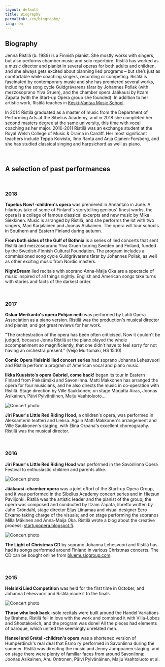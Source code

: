 ```yaml
---
layout: default
title: Biography
permalink: /en/biography/
lang: en
---
```


## Biography

Jenna Ristilä (b. 1989) is a Finnish pianist. She mostly works with singers, but also performs chamber music and solo repertoire. Ristilä has worked as a music director and pianist in several operas for both adults and children, and she always gets excited about planning lied programs – but she’s just as comfortable while coaching singers, recording or competing. Ristilä is fascinated by contemporary music and she has premiered several works, including the song cycle Guldgrävarens tårar by Johannes Pollak (with mezzosoprano Ylva Gruen), and the chamber opera Jääkausi by Itzam Zapata (with the Start-up Opera group she founded). In addition to her artistic work, Ristilä teaches in [Keski-Vantaa Music School](http://kevamo.com).

In 2014 Ristilä graduated as a master of music from the Department of Performing Arts at the Sibelius Academy, and in 2018 she completed her second masters degree at the same university, this time with vocal coaching as her major. 2010-2011 Ristilä was an exchange student at the Royal Welsh College of Music & Drama in Cardiff. Her most significant teachers include Teppo Koivisto, Ilmo Ranta and Anja Ojanen-Forsberg, and she has studied classical singing and harpsichord as well as piano.

<br/>

## A selection of past performances

<br/>

### 2018

__Topelus Now! -children's opera__ was premiered in Annantalo in June. A hilarious take of some of Finland's storytelling genious' finest works, the opera is a collage of famous classical excerpts and new music by Mika Siekkinen. Music is arranged by Ristilä, and she performs the lot with two singers, Mari Karjalainen and Joonas Asikainen. The opera will tour schools in Southern and Eastern Finland during autumn.

__From both sides of the Gulf of Bothnia__ is a series of lied concerts that sent Ristilä and mezzosoprano Ylva Gruen touring Sweden and Finland, funded by the Swedish-Finnish Cultural Foundation. The program includes a commissioned song cycle Guldgrävarens tårar by Johannes Pollak, as well as other exciting music from Nordic masters.

__NightDream__ lied recitals with soprano Anna-Maija Oka are a spectacle of music inspired of all things nightly. English and American songs take turns with stories and facts of the darkest order.

<br/>

### 2017

__Oskar Merikanto's opera Pohjan neiti__ was performed by Lahti Opera Association as a piano version. Ristilä was the production's musical director and pianist, and got great reviews for her work.

"The orchestration of the opera has been often criticised. Now it couldn't be judged, because Jenna Ristilä at the piano played the whole accompaniment so magnificiently, that one didn't have to feel sorry for not having an orchestra present." (Veijo Murtomäki, HS 15.10)

__Comic Opera Helsinki lied concert series__ had soprano Johanna Lehesvuori and Ristilä perform a program of American vocal and piano music.

__Ilkka Kuusisto's opera Gabriel, come back!__ began its tour in Eastern Finland from Pieksämäki and Savonlinna. Matti Makkonen has arranged the opera for four musicians, and he also directs the music in co-operation with Ristilä. Stage direction by Ville Saukkonen; on stage Marjatta Airas, Joonas Asikainen, Päivi Pylvänäinen, Maiju Vaahtoluoto...

![Concert photo](../../images/gabriel.jpg)

__Jiri Pauer's Little Red Riding Hood__, a children's opera, was performed in Aleksanterin teatteri and Lieksa. Again Matti Makkonen's arrangement and Ville Saukkonen's staging, with Elina Orpana's excellent choreography. Ristilä was the musical director.


<br/>

### 2016

__Jiri Pauer's Little Red Riding Hood__ was performed in the Savonlinna Opera Festival to enthusiastic children and parents alike.

![Concert photo](../../images/punahilkka.jpg)

__Jääkausi -chamber opera__ was a joint effort of the Start-up Opera Group, and it was performed in the Sibelius Academy concert series and in Hietsun Paviljonki. Ristilä was the artistic leader and the pianist of the group; the opera was composed and conducted by Itzam Zapata, libretto written by Juho Gröndahl, stage director Eljas Liinamaa and visual designer Eero Erkamo taking charge of the visuals; and on stage performing the sopranos Milla Mäkinen and Anna-Maija Oka. Ristilä wrote a blog about the creative process: [startupopera.blogspot.fi](http://startupopera.blogspot.fi).  


![Concert photo](../../images/jaakausi.jpg)

__The Light of Christmas CD__ by soprano Johanna Lehesvuori and Ristilä has had its songs performed around Finland in various Christmas concerts. The CD can be bought online from [bluemusicgroup.com](http://bluemusicgroup.com).

<br/>

### 2015

__Helsinki Lied Competition__ was held for the first time in October, and Johanna Lehesvuori and Ristilä made it to the finals.

![Concert photo](../../images/lied.jpg)

__Those who look back__ -solo recitals were built around the Handel Variations by Brahms. Ristilä fell in love with the work and combined it with Villa-Lobos and Shostakovich, and the program was done! All the pieces had elements of baroque, which united the seemingly unrelated men.

__Hansel and Gretel -children's opera__ was a shortened version of Humperdinck's real deal that Esmo ry performed in Savonlinna during the summer. Ristilä was directing the music and Jenny Jumppanen staging, and on stage there were plenty of familiar faces from around Savonlinna: Joonas Asikainen, Anu Ontronen, Päivi Pylvänäinen, Maiju Vaahtoluoto et al.

<br/>
